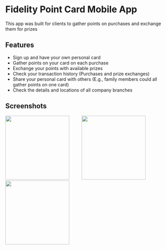 #  Fidelity Point Card Mobile App
This app was built for clients to gather points on purchases and exchange them for prizes

## Features
- Sign up and have your own personal card
- Gather points on your card on each purchase
- Exchange your points with available prizes
- Check your transaction history (Purchases and prize exchanges)
- Share your personal card with others (E.g., family members could all gather points on one card)
- Check the details and locations of all company branches

## Screenshots
<p float="left">
  <img src="https://user-images.githubusercontent.com/98767301/174782030-7c3cd8f7-a188-4f91-8682-61efd46c0675.png" width="200" />
  &nbsp;&nbsp;&nbsp;&nbsp;&nbsp;&nbsp;&nbsp;&nbsp;
  <img src="https://user-images.githubusercontent.com/98767301/174782127-6531cda5-8497-4ae2-82cc-cb4218c65013.png" width="200" />
  &nbsp;&nbsp;&nbsp;&nbsp;&nbsp;&nbsp;&nbsp;&nbsp;
  <img src="https://user-images.githubusercontent.com/98767301/174782203-6b7220b2-0d39-4802-9cca-e659e430ef29.png" width="200" />
</p>
